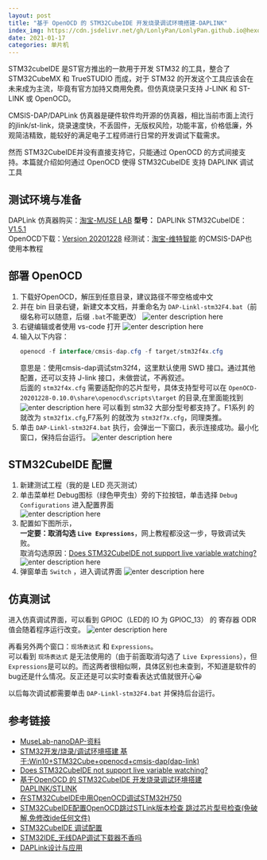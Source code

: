 ```yaml
---
layout: post
title: "基于 OpenOCD 的 STM32CubeIDE 开发烧录调试环境搭建-DAPLINK"
index_img: https://cdn.jsdelivr.net/gh/LonlyPan/LonlyPan.github.io@hexo_source/hexo_images/基于_OpenOCD_的_STM32CubeIDE_开发烧录调试环境搭建-DAPLINK/daplink.png
date: 2021-01-17
categories: 单片机
---
```


STM32cubeIDE 是ST官方推出的一款用于开发 STM32 的工具，整合了 STM32CubeMX 和 TrueSTUDIO 而成，对于 STM32 的开发这个工具应该会在未来成为主流，毕竟有官方加持又商用免费。但仿真烧录只支持 J-LINK 和 ST-LINK 或 OpenOCD。

CMSIS-DAP/DAPLink 仿真器是硬件软件均开源的仿真器，相比当前市面上流行的jlink/st-link，烧录速度快，不丢固件，无版权风险，功能丰富，价格低廉，外观简洁精致，能较好的满足电子工程师进行日常的开发调试下载需求。

然而 STM32CubeIDE并没有直接支持它，只能通过 OpenOCD 的方式间接支持。本篇就介绍如何通过 OpenOCD 使得 STM32CubeIDE 支持 DAPLINK 调试工具

<!--more-->

## 测试环境与准备

DAPLink 仿真器购买：[淘宝-MUSE LAB](https://item.taobao.com/item.htm?spm=a1z09.2.0.0.264d2e8dPe5l03&id=586425846353&_u=hpkffgddf47)     **型号：** DAPLINk
STM32CubeIDE：[V1.5.1](https://www.st.com/zh/development-tools/stm32cubeide.html#get-software)  
OpenOCD下载：[Version 20201228](https://gnutoolchains.com/arm-eabi/openocd/)
经测试：[淘宝-维特智能](https://detail.tmall.com/item.htm?spm=a1z09.8149145.0.0.331b3f00jkkKmS&id=630953476460) 的CMSIS-DAP也使用本教程

## 部署 OpenOCD

1. 下载好OpenOCD，解压到任意目录，建议路径不带空格或中文  
2. 并在 bin 目录右键，新建文本文档，并重命名为 `DAP-Linkl-stm32F4.bat`（前缀名称可以随意，后缀 `.bat`不能更改）
![enter description here](https://cdn.jsdelivr.net/gh/LonlyPan/LonlyPan.github.io@hexo_source/hexo_images/基于_OpenOCD_的_STM32CubeIDE_开发烧录调试环境搭建-DAPLINK/创建bat.png)
3. 右键编辑或者使用 vs-code 打开
![enter description here](https://cdn.jsdelivr.net/gh/LonlyPan/LonlyPan.github.io@hexo_source/hexo_images/基于_OpenOCD_的_STM32CubeIDE_开发烧录调试环境搭建-DAPLINK/编辑bat.png)
4. 输入以下内容：
   ```java
   openocd -f interface/cmsis-dap.cfg -f target/stm32f4x.cfg
   ```
   意思是：使用cmsis-dap调试stm32f4，这里默认使用 SWD 接口。通过其他配置，还可以支持 J-link 接口，未做尝试，不再叙述。  
   后面的 `stm32f4x.cfg` 需要适配你的芯片型号，具体支持型号可以在 `OpenOCD-20201228-0.10.0\share\openocd\scripts\target` 的目录,在里面能找到
![enter description here](https://cdn.jsdelivr.net/gh/LonlyPan/LonlyPan.github.io@hexo_source/hexo_images/基于_OpenOCD_的_STM32CubeIDE_开发烧录调试环境搭建-DAPLINK/target.png)
可以看到 stm32 大部分型号都支持了。F1系列 的就改为 `stm32f1x.cfg`,F7系列 的就改为 `stm32f7x.cfg`，同理类推。
5. 单击  `DAP-Linkl-stm32F4.bat` 执行，会弹出一下窗口，表示连接成功。最小化窗口，保持后台运行。
![enter description here](https://cdn.jsdelivr.net/gh/LonlyPan/LonlyPan.github.io@hexo_source/hexo_images/基于_OpenOCD_的_STM32CubeIDE_开发烧录调试环境搭建-DAPLINK/打开bat.png)

## STM32CubeIDE 配置

1. 新建测试工程（我的是 LED 亮灭测试）
2. 单击菜单栏 Debug图标（绿色甲壳虫）旁的下拉按钮，单击选择 `Debug Configurations`  进入配置界面  
![enter description here](https://cdn.jsdelivr.net/gh/LonlyPan/LonlyPan.github.io@hexo_source/hexo_images/基于_OpenOCD_的_STM32CubeIDE_开发烧录调试环境搭建-DAPLINK/debug打开.png)
3. 配置如下图所示，  
 **一定要：取消勾选 `Live Expressions`**，网上教程都没这一步，导致调试失败。  
 取消勾选原因：[Does STM32CubeIDE not support live variable watching?](https://community.st.com/s/question/0D53W000003NWoy/does-stm32cubeide-not-support-live-variable-watching)
 ![enter description here](https://cdn.jsdelivr.net/gh/LonlyPan/LonlyPan.github.io@hexo_source/hexo_images/基于_OpenOCD_的_STM32CubeIDE_开发烧录调试环境搭建-DAPLINK/debug配置.png)
 4. 弹窗单击 `Switch` ，进入调试界面
 ![enter description here](https://cdn.jsdelivr.net/gh/LonlyPan/LonlyPan.github.io@hexo_source/hexo_images/基于_OpenOCD_的_STM32CubeIDE_开发烧录调试环境搭建-DAPLINK/switch.png)
 
## 仿真测试
进入仿真调试界面，可以看到 GPIOC（LED的 IO 为 GPIOC_13） 的 寄存器 ODR 值会随着程序运行改变。
![enter description here](https://cdn.jsdelivr.net/gh/LonlyPan/LonlyPan.github.io@hexo_source/hexo_images/基于_OpenOCD_的_STM32CubeIDE_开发烧录调试环境搭建-DAPLINK/调式.gif)

再看另外两个窗口：`现场表达式` 和 `Expressions`。    
可以看到 `现场表达式` 是无法使用的（由于前面取消勾选了 `Live Expressions`），但`Expressions`是可以的。而这两者很相似啊，具体区别也未查到，不知道是软件的bug还是什么情况。反正还是可以实时查看表达式值就很开心😀  

以后每次调试都需要单击 `DAP-Linkl-stm32F4.bat` 并保持后台运行。

## 参考链接

 - [MuseLab-nanoDAP-资料](https://github.com/wuxx/nanoDAP/blob/master/doc/README.md)
 - [STM32开发/烧录/调试环境搭建 基于:Win10+STM32Cube+openocd+cmsis-dap(dap-link)](https://www.cnblogs.com/DragonStart/p/12004523.html)
 - [Does STM32CubeIDE not support live variable watching?](https://community.st.com/s/question/0D53W000003NWoy/does-stm32cubeide-not-support-live-variable-watching)
 - [基于OpenOCD 的 STM32CubeIDE 开发烧录调试环境搭建 DAPLINK/STLINK](http://www.elelab.net/stm32cubeide-flash-openocd-daplink-stlink.html)
 - [在STM32CubeIDE中用OpenOCD调试STM32H750](http://www.wujique.com/2020/03/22/%E5%9C%A8stm32cubeide%E4%B8%AD%E7%94%A8openocd%E8%B0%83%E8%AF%95stm32h750/)
 - [STM32CubeIDE配置OpenOCD跳过STLink版本检查 跳过芯片型号检查(免破解,免修改ide任何文件)](https://www.cnblogs.com/DragonStart/p/12199455.html)
 - [STM32CubeIDE 调试配置](https://github.com/wuxx/nanoDAP/issues/5)
 - [STM32IDE_无线DAP调试下载器不香吗](https://www.bilibili.com/video/av968640373/)
 - [DAPLink设计与应用](https://lgg001.github.io/2018/08/12/DAPLink%E8%AE%BE%E8%AE%A1%E4%B8%8E%E5%BA%94%E7%94%A8/)